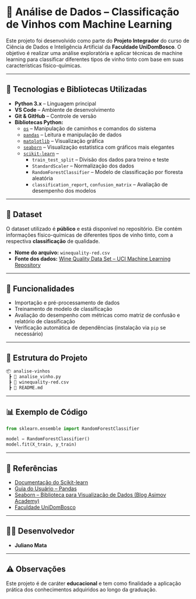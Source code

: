 
# 🍷 Análise de Dados – Classificação de Vinhos com Machine Learning

Este projeto foi desenvolvido como parte do **Projeto Integrador** do curso de Ciência de Dados e Inteligência Artificial da **Faculdade UniDomBosco**. O objetivo é realizar uma análise exploratória e aplicar técnicas de machine learning para classificar diferentes tipos de vinho tinto com base em suas características físico-químicas.

---

## 🚀 Tecnologias e Bibliotecas Utilizadas

- **Python 3.x** – Linguagem principal  
- **VS Code** – Ambiente de desenvolvimento  
- **Git & GitHub** – Controle de versão  
- **Bibliotecas Python:**
  - [`os`](https://docs.python.org/3/library/os.html) – Manipulação de caminhos e comandos do sistema  
  - [`pandas`](https://pandas.pydata.org/) – Leitura e manipulação de dados  
  - [`matplotlib`](https://matplotlib.org/) – Visualização gráfica  
  - [`seaborn`](https://seaborn.pydata.org/) – Visualização estatística com gráficos mais elegantes  
  - [`scikit-learn`](https://scikit-learn.org/stable/) –  
    - `train_test_split` – Divisão dos dados para treino e teste  
    - `StandardScaler` – Normalização dos dados  
    - `RandomForestClassifier` – Modelo de classificação por floresta aleatória  
    - `classification_report`, `confusion_matrix` – Avaliação de desempenho dos modelos

---

## 📂 Dataset

O dataset utilizado é **público** e está disponível no repositório. Ele contém informações físico-químicas de diferentes tipos de vinho tinto, com a respectiva **classificação** de qualidade.

- **Nome do arquivo:** `winequality-red.csv`  
- **Fonte dos dados:** [Wine Quality Data Set – UCI Machine Learning Repository](https://archive.ics.uci.edu/ml/datasets/wine+quality)

---

## 🧪 Funcionalidades

- Importação e pré-processamento de dados  
- Treinamento de modelo de classificação  
- Avaliação do desempenho com métricas como matriz de confusão e relatório de classificação  
- Verificação automática de dependências (instalação via `pip` se necessário)

---

## 📁 Estrutura do Projeto

```bash
📦 analise-vinhos
 ┣ 📄 analise_vinho.py
 ┣ 📄 winequality-red.csv
 ┣ 📄 README.md
```

---

## 📊 Exemplo de Código

```python
from sklearn.ensemble import RandomForestClassifier

model = RandomForestClassifier()
model.fit(X_train, y_train)
```

---

## 🔗 Referências

- [Documentação do Scikit-learn](https://scikit-learn.org/stable/)
- [Guia do Usuário – Pandas](https://pandas.pydata.org/docs/user_guide/index.html)
- [Seaborn – Biblioteca para Visualização de Dados (Blog Asimov Academy)](https://hub.asimov.academy/blog/seaborn-biblioteca-para-visualizacao-de-dados/)
- [Faculdade UniDomBosco](https://unidombosco.edu.br/)

---

## 👨‍🎓 Desenvolvedor

- **Juliano Mata**

---

## ⚠️ Observações

Este projeto é de caráter **educacional** e tem como finalidade a aplicação prática dos conhecimentos adquiridos ao longo da graduação.
